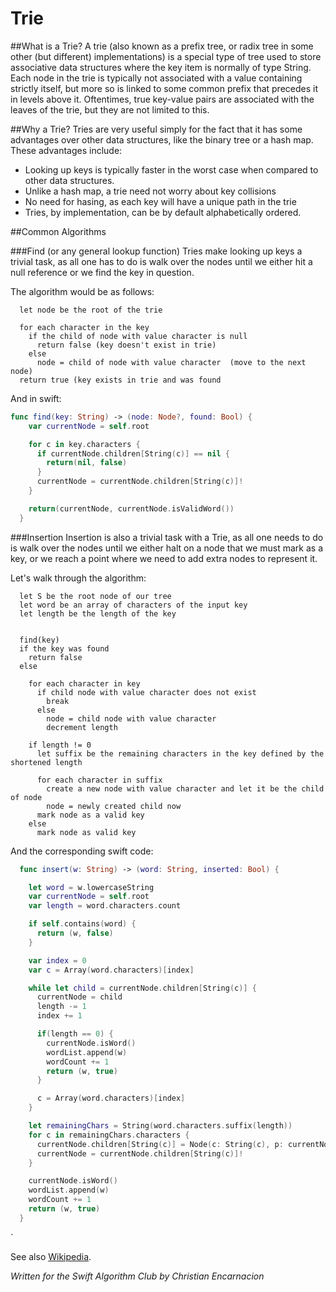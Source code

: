 # Trie

##What is a Trie?
A trie (also known as a prefix tree, or radix tree in some other (but different) implementations) is a special type of tree used to store associative data structures where the key item is normally of type String.  Each node in the trie is typically not associated with a value containing strictly itself, but more so is linked to some common prefix that precedes it in levels above it.  Oftentimes, true key-value pairs are associated with the leaves of the trie, but they are not limited to this.

##Why a Trie?
Tries are very useful simply for the fact that it has some advantages over other data structures, like the binary tree or a hash map.  These advantages include:
* Looking up keys is typically faster in the worst case when compared to other data structures.
* Unlike a hash map, a trie need not worry about key collisions
* No need for hasing, as each key will have a unique path in the trie
* Tries, by implementation, can be by default alphabetically ordered.


##Common Algorithms

###Find (or any general lookup function)
Tries make looking up keys a trivial task, as all one has to do is walk over the nodes until we either hit a null reference or we find the key in question.

The algorithm would be as follows:
```
  let node be the root of the trie
  
  for each character in the key
    if the child of node with value character is null
      return false (key doesn't exist in trie)
    else
      node = child of node with value character  (move to the next node)
  return true (key exists in trie and was found
```

And in swift:
```swift
func find(key: String) -> (node: Node?, found: Bool) {
    var currentNode = self.root

    for c in key.characters {
      if currentNode.children[String(c)] == nil {
        return(nil, false)
      }
      currentNode = currentNode.children[String(c)]!
    }

    return(currentNode, currentNode.isValidWord())
  }
```

###Insertion
Insertion is also a trivial task with a Trie, as all one needs to do is walk over the nodes until we either halt on a node that we must mark as a key, or we reach a point where we need to add extra nodes to represent it.

Let's walk through the algorithm:

```
  let S be the root node of our tree
  let word be an array of characters of the input key
  let length be the length of the key
  
  
  find(key)
  if the key was found
    return false
  else
    
    for each character in key
      if child node with value character does not exist
        break
      else
        node = child node with value character
        decrement length
      
    if length != 0
      let suffix be the remaining characters in the key defined by the shortened length
      
      for each character in suffix
        create a new node with value character and let it be the child of node
        node = newly created child now
      mark node as a valid key
    else
      mark node as valid key
```

And the corresponding swift code:

```swift
  func insert(w: String) -> (word: String, inserted: Bool) {

    let word = w.lowercaseString
    var currentNode = self.root
    var length = word.characters.count

    if self.contains(word) {
      return (w, false)
    }

    var index = 0
    var c = Array(word.characters)[index]

    while let child = currentNode.children[String(c)] {
      currentNode = child
      length -= 1
      index += 1

      if(length == 0) {
        currentNode.isWord()
        wordList.append(w)
        wordCount += 1
        return (w, true)
      }

      c = Array(word.characters)[index]
    }

    let remainingChars = String(word.characters.suffix(length))
    for c in remainingChars.characters {
      currentNode.children[String(c)] = Node(c: String(c), p: currentNode)
      currentNode = currentNode.children[String(c)]!
    }

    currentNode.isWord()
    wordList.append(w)
    wordCount += 1
    return (w, true)
  }

```





`

See also [Wikipedia](https://en.wikipedia.org/wiki/Trie).

*Written for the Swift Algorithm Club by Christian Encarnacion*

